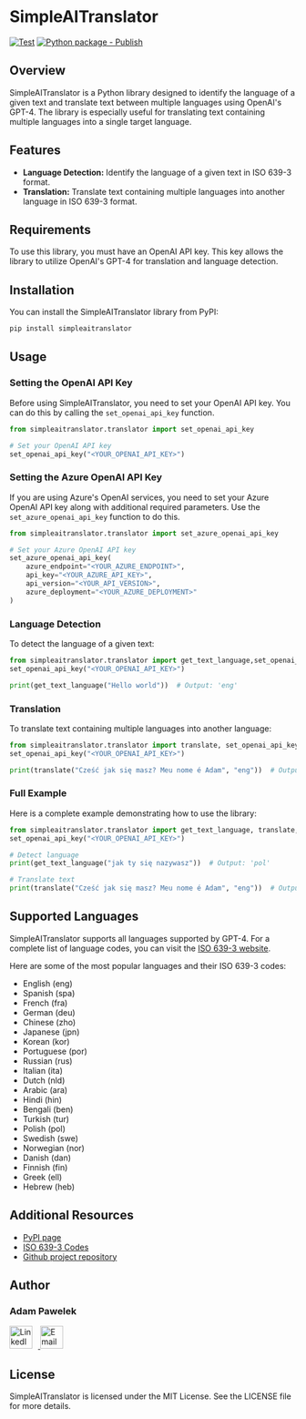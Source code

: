 # SimpleAITranslator
[![Test](https://github.com/adam-pawelek/SimpleAITranslator/actions/workflows/test.yml/badge.svg)](https://github.com/adam-pawelek/SimpleAITranslator/actions/workflows/test.yml)
[![Python package - Publish](https://github.com/adam-pawelek/SimpleAITranslator/actions/workflows/publish.yml/badge.svg)](https://github.com/adam-pawelek/SimpleAITranslator/actions/workflows/publish.yml)
## Overview

SimpleAITranslator is a Python library designed to identify the language of a given text and translate text between multiple languages using OpenAI's GPT-4. The library is especially useful for translating text containing multiple languages into a single target language.

## Features

- **Language Detection:** Identify the language of a given text in ISO 639-3 format.
- **Translation:** Translate text containing multiple languages into another language in ISO 639-3 format.

## Requirements

To use this library, you must have an OpenAI API key. This key allows the library to utilize OpenAI's GPT-4 for translation and language detection.



## Installation

You can install the SimpleAITranslator library from PyPI:

```bash
pip install simpleaitranslator
```

## Usage

### Setting the OpenAI API Key

Before using SimpleAITranslator, you need to set your OpenAI API key. You can do this by calling the `set_openai_api_key` function.

```python
from simpleaitranslator.translator import set_openai_api_key

# Set your OpenAI API key
set_openai_api_key("<YOUR_OPENAI_API_KEY>")
```

### Setting the Azure OpenAI API Key

If you are using Azure's OpenAI services, you need to set your Azure OpenAI API key along with additional required parameters. Use the `set_azure_openai_api_key` function to do this.

```python
from simpleaitranslator.translator import set_azure_openai_api_key

# Set your Azure OpenAI API key
set_azure_openai_api_key(
    azure_endpoint="<YOUR_AZURE_ENDPOINT>",
    api_key="<YOUR_AZURE_API_KEY>",
    api_version="<YOUR_API_VERSION>",
    azure_deployment="<YOUR_AZURE_DEPLOYMENT>"
)
```


### Language Detection

To detect the language of a given text:

```python
from simpleaitranslator.translator import get_text_language,set_openai_api_key
set_openai_api_key("<YOUR_OPENAI_API_KEY>")

print(get_text_language("Hello world"))  # Output: 'eng'
```

### Translation

To translate text containing multiple languages into another language:

```python
from simpleaitranslator.translator import translate, set_openai_api_key
set_openai_api_key("<YOUR_OPENAI_API_KEY>")

print(translate("Cześć jak się masz? Meu nome é Adam", "eng"))  # Output: "Hello how are you? My name is Adam"
```


### Full Example

Here is a complete example demonstrating how to use the library:

```python
from simpleaitranslator.translator import get_text_language, translate, set_openai_api_key
set_openai_api_key("<YOUR_OPENAI_API_KEY>")

# Detect language
print(get_text_language("jak ty się nazywasz"))  # Output: 'pol'

# Translate text
print(translate("Cześć jak się masz? Meu nome é Adam", "eng"))  # Output: "Hello how are you? My name is Adam"
```

## Supported Languages

SimpleAITranslator supports all languages supported by GPT-4. For a complete list of language codes, you can visit the [ISO 639-3 website](https://iso639-3.sil.org/code_tables/639/data).

Here are some of the most popular languages and their ISO 639-3 codes:

- English (eng)
- Spanish (spa)
- French (fra)
- German (deu)
- Chinese (zho)
- Japanese (jpn)
- Korean (kor)
- Portuguese (por)
- Russian (rus)
- Italian (ita)
- Dutch (nld)
- Arabic (ara)
- Hindi (hin)
- Bengali (ben)
- Turkish (tur)
- Polish (pol)
- Swedish (swe)
- Norwegian (nor)
- Danish (dan)
- Finnish (fin)
- Greek (ell)
- Hebrew (heb)

## Additional Resources

- [PyPI page](https://pypi.org/project/simpleaitranslator/)
- [ISO 639-3 Codes](https://iso639-3.sil.org/code_tables/639/data)
- [Github project repository](https://github.com/adam-pawelek/SimpleAITranslator)

## Author

### Adam Pawelek 
<a href="https://www.linkedin.com/in/adam-roman-pawelek/">
    <img src="https://upload.wikimedia.org/wikipedia/commons/0/01/LinkedIn_Logo.svg" alt="LinkedIn" style="height:40px; margin-right: 10px;"/>
</a>
<a href="mailto:adam.pwk@outlook.com">
    <img src="https://upload.wikimedia.org/wikipedia/commons/4/4e/Mail_%28iOS%29.svg" alt="Email" style="height:40px;"/>
</a>

## License

SimpleAITranslator is licensed under the MIT License. See the LICENSE file for more details.


